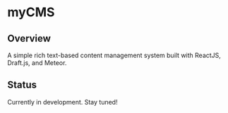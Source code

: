 # myCMS

## Overview

A simple rich text-based content management system built with ReactJS, Draft.js, and Meteor.

## Status

Currently in development. Stay tuned!